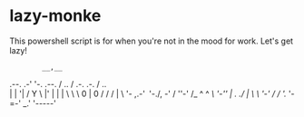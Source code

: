 # lazy-monke
This powershell script is for when you're not in the mood for work. 
Let's get lazy!

            __,__
   .--.  .-'     '-.  .--.
  / .. \/  .-. .-.  \/ .. \
 | |  '|  /   Y   \  |'  | |
 | \   \  \ 0 | 0 /  /   / |
  \ '- ,\.-'`` ``'-./, -' /
   ''-' /_   ^ ^   _\ '-''
       |  \._   _./  |
       \   \ '-' /   /
        '._ '-=-' _.'
           '-----'
